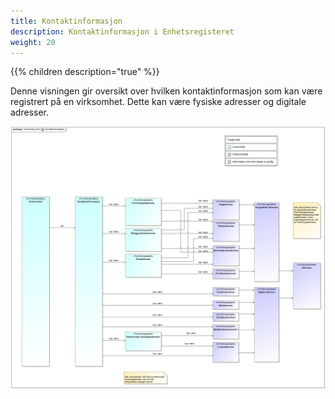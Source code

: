```yaml
---
title: Kontaktinformasjon
description: Kontaktinformasjon i Enhetsregisteret
weight: 20
---
```


{{% children description="true" %}}

Denne visningen gir oversikt over hvilken kontaktinformasjon som kan være registrert på en virksomhet. Dette kan være fysiske adresser og digitale adresser.

![kontaktInformasjon](https://github.com/brreg/informasjonsmodeller/blob/main/enhetsregisteret/forretningsobjektmodeller/kontaktinformasjon.jpg?raw=true)

